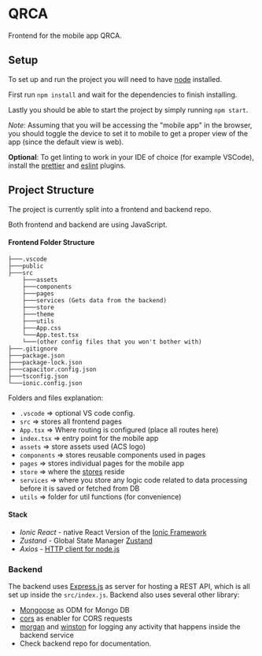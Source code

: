 # QRCA

Frontend for the mobile app QRCA.

## Setup

To set up and run the project you will need to have [node](https://nodejs.org/en/) installed.

First run `npm install` and wait for the dependencies to finish installing.

Lastly you should be able to start the project by simply running `npm start`.

_Note_: Assuming that you will be accessing the "mobile app" in the browser, you should toggle the device to set it to mobile to get a proper view of the app (since the default view is web).

**Optional**: To get linting to work in your IDE of choice (for example VSCode), install the [prettier](https://marketplace.visualstudio.com/items?itemName=esbenp.prettier-vscode) and [eslint](https://marketplace.visualstudio.com/items?itemName=dbaeumer.vscode-eslint) plugins.

## Project Structure

The project is currently split into a frontend and backend repo.

Both frontend and backend are using JavaScript.

#### Frontend Folder Structure

```
├───.vscode
├───public
├───src
    ├───assets
    ├───components
    ├───pages
    ├───services (Gets data from the backend)
    ├───store
    ├───theme
    ├───utils
    ├───App.css
    └───App.test.tsx
    └───(other config files that you won't bother with)
├───.gitignore
├───package.json
├───package-lock.json
├───capacitor.config.json
├───tsconfig.json
└───ionic.config.json
```

Folders and files explanation:

- `.vscode` => optional VS code config.
- `src` => stores all frontend pages
- `App.tsx` => Where routing is configured (place all routes here)
- `index.tsx` => entry point for the mobile app
- `assets` => store assets used (ACS logo)
- `components` => stores reusable components used in pages
- `pages` => stores individual pages for the mobile app
- `store` => where the [stores](https://github.com/pmndrs/zustand#first-create-a-store) reside
- `services` => where you store any logic code related to data processing before it is saved or fetched from DB
- `utils` => folder for util functions (for convenience)

#### Stack

- _Ionic React_ - native React Version of the [Ionic Framework](https://ionicframework.com/docs)
- _Zustand_ - Global State Manager [Zustand](https://github.com/pmndrs/zustand)
- _Axios_ - [HTTP client for node.js](https://axios-http.com/docs/intro)

### Backend

The backend uses [Express.js](https://expressjs.com/) as server for hosting a REST API, which is all set up inside the `src/index.js`.
Backend also uses several other library:

- [Mongoose](https://expressjs.com/) as ODM for Mongo DB
- [cors](https://www.npmjs.com/package/cors) as enabler for CORS requests
- [morgan](https://www.npmjs.com/package/morgan) and [winston](https://www.npmjs.com/package/winston) for logging any activity that happens inside the backend service
- Check backend repo for documentation.

